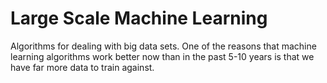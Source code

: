 # Large Scale Machine Learning

Algorithms for dealing with big data sets.  One of the reasons that machine learning algorithms work better now than in the past 5-10 years is that we have far more data to train against.

